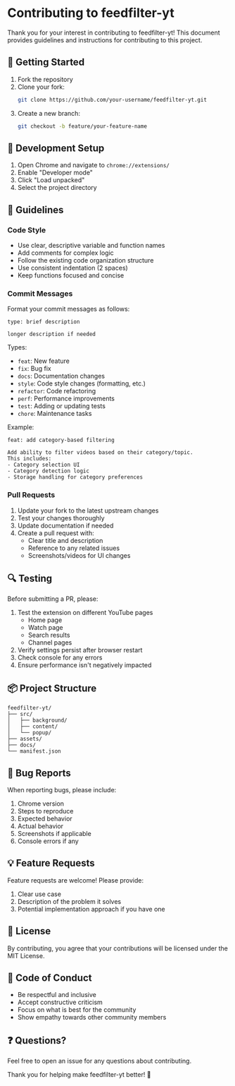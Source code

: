 # Contributing to feedfilter-yt

Thank you for your interest in contributing to feedfilter-yt! This document provides guidelines and instructions for contributing to this project.

## 🚀 Getting Started

1. Fork the repository
2. Clone your fork:
   ```bash
   git clone https://github.com/your-username/feedfilter-yt.git
   ```
3. Create a new branch:
   ```bash
   git checkout -b feature/your-feature-name
   ```

## 🔧 Development Setup

1. Open Chrome and navigate to `chrome://extensions/`
2. Enable "Developer mode"
3. Click "Load unpacked"
4. Select the project directory

## 📝 Guidelines

### Code Style
- Use clear, descriptive variable and function names
- Add comments for complex logic
- Follow the existing code organization structure
- Use consistent indentation (2 spaces)
- Keep functions focused and concise

### Commit Messages
Format your commit messages as follows:
```
type: brief description

longer description if needed
```

Types:
- `feat`: New feature
- `fix`: Bug fix
- `docs`: Documentation changes
- `style`: Code style changes (formatting, etc.)
- `refactor`: Code refactoring
- `perf`: Performance improvements
- `test`: Adding or updating tests
- `chore`: Maintenance tasks

Example:
```
feat: add category-based filtering

Add ability to filter videos based on their category/topic.
This includes:
- Category selection UI
- Category detection logic
- Storage handling for category preferences
```

### Pull Requests
1. Update your fork to the latest upstream changes
2. Test your changes thoroughly
3. Update documentation if needed
4. Create a pull request with:
   - Clear title and description
   - Reference to any related issues
   - Screenshots/videos for UI changes

## 🔍 Testing
Before submitting a PR, please:
1. Test the extension on different YouTube pages
   - Home page
   - Watch page
   - Search results
   - Channel pages
2. Verify settings persist after browser restart
3. Check console for any errors
4. Ensure performance isn't negatively impacted

## 📦 Project Structure
```
feedfilter-yt/
├── src/
│   ├── background/
│   ├── content/
│   └── popup/
├── assets/
├── docs/
└── manifest.json
```

## 🐛 Bug Reports
When reporting bugs, please include:
1. Chrome version
2. Steps to reproduce
3. Expected behavior
4. Actual behavior
5. Screenshots if applicable
6. Console errors if any

## 💡 Feature Requests
Feature requests are welcome! Please provide:
1. Clear use case
2. Description of the problem it solves
3. Potential implementation approach if you have one

## 📜 License
By contributing, you agree that your contributions will be licensed under the MIT License.

## 🤝 Code of Conduct
- Be respectful and inclusive
- Accept constructive criticism
- Focus on what is best for the community
- Show empathy towards other community members

## ❓ Questions?
Feel free to open an issue for any questions about contributing.

Thank you for helping make feedfilter-yt better! 🎉